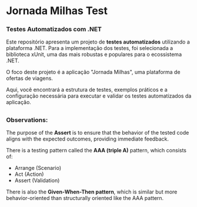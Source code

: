 # Jornada Milhas Test
### Testes Automatizados com .NET

<p>Este repositório apresenta um projeto de <b>testes automatizados</b> utilizando a plataforma .NET. Para a implementação dos testes, foi selecionada a biblioteca xUnit, uma das mais robustas e populares para o ecossistema .NET.</p>
<p>O foco deste projeto é a aplicação "Jornada Milhas", uma plataforma de ofertas de viagens.</p>
<p>Aqui, você encontrará a estrutura de testes, exemplos práticos e a configuração necessária para executar e validar os testes automatizados da aplicação.</p>

##
### Observations:
<p>The purpose of the <b>Assert</b> is to ensure that the behavior of the tested code aligns with the expected outcomes, providing immediate feedback.</p>

<p>There is a testing pattern called the <b>AAA (triple A)</b> pattern, which consists of:</p>
<ul>
<li>Arrange (Scenario)</li>
<li>Act (Action)</li>
<li>Assert (Validation)</li>
</ul>

<p>There is also the <b>Given-When-Then pattern</b>, which is similar but more behavior-oriented than structurally oriented like the AAA pattern.</p>
